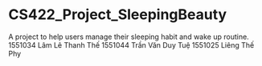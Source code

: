 # CS422_Project_SleepingBeauty
A project to help users manage their sleeping habit and wake up routine.
1551034 Lâm Lê Thanh Thế
1551044 Trần Văn Duy Tuệ
1551025 Liêng Thế Phy
